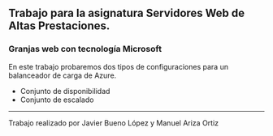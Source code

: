 ## Trabajo para la asignatura Servidores Web de Altas Prestaciones.

### Granjas web con tecnología Microsoft

En este trabajo probaremos dos tipos de configuraciones para un balanceador de carga de Azure.

- Conjunto de disponibilidad
- Conjunto de escalado

___
Trabajo realizado por Javier Bueno López y Manuel Ariza Ortiz
